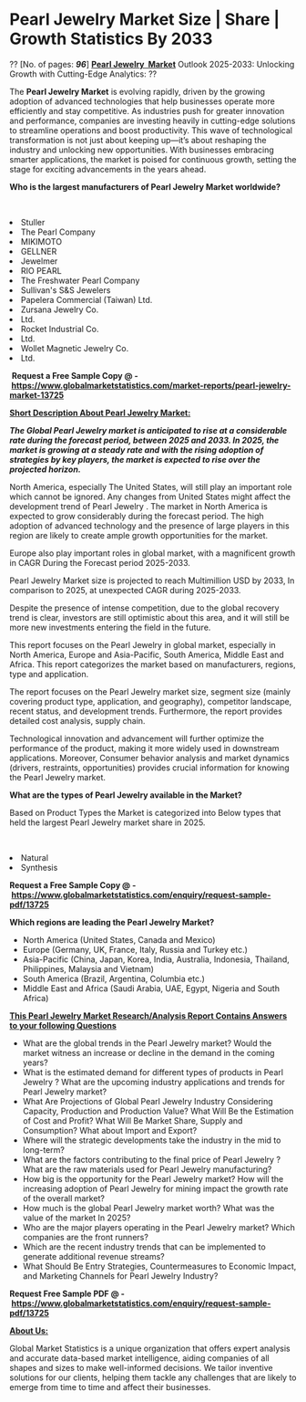 <H1>Pearl Jewelry Market Size | Share | Growth Statistics By 2033</H1><p>?? [No. of pages:&nbsp;<strong><em>96</em></strong>]&nbsp;<strong><a href="https://www.globalmarketstatistics.com/market-reports/pearl-jewelry-market-13725">Pearl Jewelry &nbsp;Market</a></strong>&nbsp;Outlook 2025-2033: Unlocking Growth with Cutting-Edge Analytics: ??</p><p>The <strong>Pearl Jewelry Market</strong> is evolving rapidly, driven by the growing adoption of advanced technologies that help businesses operate more efficiently and stay competitive. As industries push for greater innovation and performance, companies are investing heavily in cutting-edge solutions to streamline operations and boost productivity. This wave of technological transformation is not just about keeping up&mdash;it&rsquo;s about reshaping the industry and unlocking new opportunities. With businesses embracing smarter applications, the market is poised for continuous growth, setting the stage for exciting advancements in the years ahead.</p><p><strong>Who is the largest manufacturers of Pearl Jewelry Market worldwide?</strong></p><p>&nbsp;<li>Stuller<li> The Pearl Company<li> MIKIMOTO<li> GELLNER<li> Jewelmer<li> RIO PEARL<li> The Freshwater Pearl Company<li> Sullivan's S&S Jewelers<li> Papelera Commercial (Taiwan) Ltd.<li> Zursana Jewelry Co.<li> Ltd.<li> Rocket Industrial Co.<li> Ltd.<li> Wollet Magnetic Jewelry Co.<li> Ltd.</p><p>&nbsp;<strong>Request a Free Sample Copy @ -&nbsp;<a href="https://www.globalmarketstatistics.com/market-reports/pearl-jewelry-market-13725">https://www.globalmarketstatistics.com/market-reports/pearl-jewelry-market-13725</a></strong></p><p><strong><u>Short Description About Pearl Jewelry Market:</u></strong></p><p><strong><em>The Global Pearl Jewelry market is anticipated to rise at a considerable rate during the forecast period, between 2025 and 2033. In 2025, the market is growing at a steady rate and with the rising adoption of strategies by key players, the market is expected to rise over the projected horizon.</em></strong></p><p>North America, especially The United States, will still play an important role which cannot be ignored. Any changes from United States might affect the development trend of Pearl Jewelry . The market in North America is expected to grow considerably during the forecast period. The high adoption of advanced technology and the presence of large players in this region are likely to create ample growth opportunities for the market.</p><p>Europe also play important roles in global market, with a magnificent growth in CAGR During the Forecast period 2025-2033.</p><p>Pearl Jewelry Market size is projected to reach Multimillion USD by 2033, In comparison to 2025, at unexpected CAGR during 2025-2033.</p><p>Despite the presence of intense competition, due to the global recovery trend is clear, investors are still optimistic about this area, and it will still be more new investments entering the field in the future.</p><p>This report focuses on the Pearl Jewelry in global market, especially in North America, Europe and Asia-Pacific, South America, Middle East and Africa. This report categorizes the market based on manufacturers, regions, type and application.</p><p>The report focuses on the Pearl Jewelry market size, segment size (mainly covering product type, application, and geography), competitor landscape, recent status, and development trends. Furthermore, the report provides detailed cost analysis, supply chain.</p><p>Technological innovation and advancement will further optimize the performance of the product, making it more widely used in downstream applications. Moreover, Consumer behavior analysis and market dynamics (drivers, restraints, opportunities) provides crucial information for knowing the Pearl Jewelry market.</p><p><strong>What are the types of Pearl Jewelry available in the Market?</strong></p><p>Based on Product Types the Market is categorized into Below types that held the largest Pearl Jewelry market share in 2025.</p><p>&nbsp;<li>Natural<li> Synthesis&nbsp;</p><p><strong>Request a Free Sample Copy @ -&nbsp;<a href="https://www.globalmarketstatistics.com/enquiry/request-sample-pdf/13725">https://www.globalmarketstatistics.com/enquiry/request-sample-pdf/13725</a></strong></p><p><strong>Which regions are leading the Pearl Jewelry Market?</strong></p><ul><li>North America (United States, Canada and Mexico)</li><li>Europe (Germany, UK, France, Italy, Russia and Turkey etc.)</li><li>Asia-Pacific (China, Japan, Korea, India, Australia, Indonesia, Thailand, Philippines, Malaysia and Vietnam)</li><li>South America (Brazil, Argentina, Columbia etc.)</li><li>Middle East and Africa (Saudi Arabia, UAE, Egypt, Nigeria and South Africa)</li></ul><p><strong><u>This Pearl Jewelry Market Research/Analysis Report Contains Answers to your following Questions</u></strong></p><ul><li>What are the global trends in the Pearl Jewelry market? Would the market witness an increase or decline in the demand in the coming years?</li><li>What is the estimated demand for different types of products in Pearl Jewelry ? What are the upcoming industry applications and trends for Pearl Jewelry market?</li><li>What Are Projections of Global Pearl Jewelry Industry Considering Capacity, Production and Production Value? What Will Be the Estimation of Cost and Profit? What Will Be Market Share, Supply and Consumption? What about Import and Export?</li><li>Where will the strategic developments take the industry in the mid to long-term?</li><li>What are the factors contributing to the final price of Pearl Jewelry ? What are the raw materials used for Pearl Jewelry manufacturing?</li><li>How big is the opportunity for the Pearl Jewelry market? How will the increasing adoption of Pearl Jewelry for mining impact the growth rate of the overall market?</li><li>How much is the global Pearl Jewelry market worth? What was the value of the market In 2025?</li><li>Who are the major players operating in the Pearl Jewelry market? Which companies are the front runners?</li><li>Which are the recent industry trends that can be implemented to generate additional revenue streams?</li><li>What Should Be Entry Strategies, Countermeasures to Economic Impact, and Marketing Channels for Pearl Jewelry Industry?</li></ul><p><strong>Request Free Sample PDF @ -&nbsp;<a href="https://www.globalmarketstatistics.com/enquiry/request-sample-pdf/13725">https://www.globalmarketstatistics.com/enquiry/request-sample-pdf/13725</a></strong></p><p><strong><u>About Us:</u></strong></p><p>Global Market Statistics&nbsp;is a unique organization that offers expert analysis and accurate data-based market intelligence, aiding companies of all shapes and sizes to make well-informed decisions. We tailor inventive solutions for our clients, helping them tackle any challenges that are likely to emerge from time to time and affect their businesses.</p>

